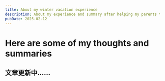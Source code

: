 ```yaml
---
title: About my winter vacation experience 
description: About my experience and summary after helping my parents tidy up the fruit stand during the winter vacation
pubDate: 2025-02-12
---
```


# Here are some of my thoughts and summaries

## 文章更新中......

### 